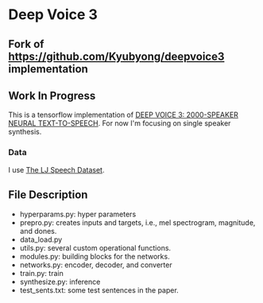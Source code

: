 # Deep Voice 3

## Fork of https://github.com/Kyubyong/deepvoice3 implementation

## **Work In Progress**

This is a tensorflow implementation of [DEEP VOICE 3: 2000-SPEAKER NEURAL TEXT-TO-SPEECH](https://arxiv.org/pdf/1710.07654.pdf). For now I'm focusing on single speaker synthesis.

### Data

I use [The LJ Speech Dataset](https://keithito.com/LJ-Speech-Dataset).

## File Description


  * hyperparams.py: hyper parameters
  * prepro.py: creates inputs and targets, i.e., mel spectrogram, magnitude, and dones.
  * data_load.py
  * utils.py: several custom operational functions.
  * modules.py: building blocks for the networks.
  * networks.py: encoder, decoder, and converter
  * train.py: train
  * synthesize.py: inference
  * test_sents.txt: some test sentences in the paper.